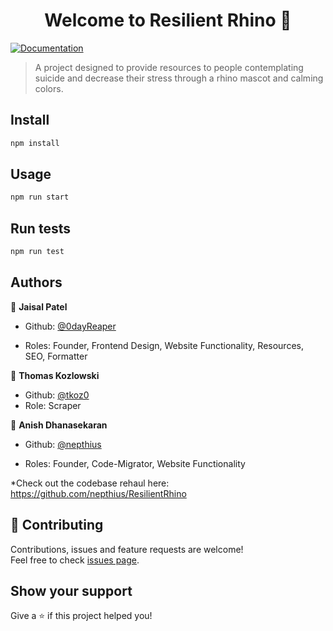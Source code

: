 <h1 align="center">Welcome to Resilient Rhino 👋</h1>
<p>
  <a href="https://github.com/0dayReaper/Resilient-Rhino" target="_blank">
    <img alt="Documentation" src="https://img.shields.io/badge/documentation-yes-brightgreen.svg" />
  </a>
</p>

> A project designed to provide resources to people contemplating suicide and decrease their stress through a rhino mascot and calming colors.

## Install

```sh
npm install
```

## Usage

```sh
npm run start
```

## Run tests

```sh
npm run test
```

## Authors

👤 **Jaisal Patel**

* Github: [@0dayReaper](https://github.com/0dayReaper)

* Roles: Founder, Frontend Design, Website Functionality, Resources, SEO, Formatter

👤 **Thomas Kozlowski**

* Github: [@tkoz0](https://github.com/tkoz0)
* Role: Scraper

👤 **Anish Dhanasekaran**

* Github: [@nepthius](https://github.com/nepthius)

* Roles: Founder, Code-Migrator, Website Functionality

*Check out the codebase rehaul here: https://github.com/nepthius/ResilientRhino

## 🤝 Contributing

Contributions, issues and feature requests are welcome!<br />Feel free to check [issues page](https://github.com/0dayReaper/Resilient-Rhino/issues). 

## Show your support

Give a ⭐️ if this project helped you!
